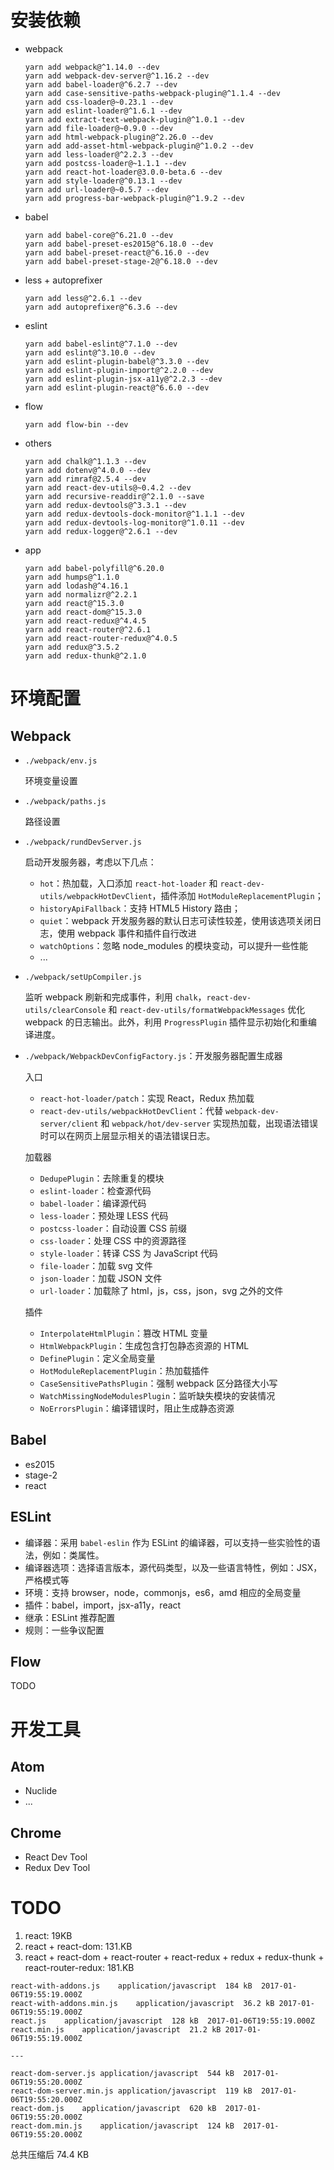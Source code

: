 # 安装依赖
- webpack

    ```
    yarn add webpack@^1.14.0 --dev
    yarn add webpack-dev-server@^1.16.2 --dev
    yarn add babel-loader@^6.2.7 --dev
    yarn add case-sensitive-paths-webpack-plugin@^1.1.4 --dev
    yarn add css-loader@~0.23.1 --dev
    yarn add eslint-loader@^1.6.1 --dev
    yarn add extract-text-webpack-plugin@^1.0.1 --dev
    yarn add file-loader@~0.9.0 --dev
    yarn add html-webpack-plugin@^2.26.0 --dev
    yarn add add-asset-html-webpack-plugin@^1.0.2 --dev
    yarn add less-loader@^2.2.3 --dev
    yarn add postcss-loader@~1.1.1 --dev
    yarn add react-hot-loader@3.0.0-beta.6 --dev
    yarn add style-loader@^0.13.1 --dev
    yarn add url-loader@~0.5.7 --dev
    yarn add progress-bar-webpack-plugin@^1.9.2 --dev
    ```

- babel

    ```
    yarn add babel-core@^6.21.0 --dev
    yarn add babel-preset-es2015@^6.18.0 --dev
    yarn add babel-preset-react@^6.16.0 --dev
    yarn add babel-preset-stage-2@^6.18.0 --dev
    ```

- less + autoprefixer

    ```
    yarn add less@^2.6.1 --dev
    yarn add autoprefixer@^6.3.6 --dev
    ```

- eslint

    ```
    yarn add babel-eslint@^7.1.0 --dev
    yarn add eslint@^3.10.0 --dev
    yarn add eslint-plugin-babel@^3.3.0 --dev
    yarn add eslint-plugin-import@^2.2.0 --dev
    yarn add eslint-plugin-jsx-a11y@^2.2.3 --dev
    yarn add eslint-plugin-react@^6.6.0 --dev
    ```

- flow

    ```
    yarn add flow-bin --dev
    ```

- others

    ```
    yarn add chalk@^1.1.3 --dev
    yarn add dotenv@^4.0.0 --dev
    yarn add rimraf@2.5.4 --dev
    yarn add react-dev-utils@~0.4.2 --dev
    yarn add recursive-readdir@^2.1.0 --save
    yarn add redux-devtools@^3.3.1 --dev
    yarn add redux-devtools-dock-monitor@^1.1.1 --dev
    yarn add redux-devtools-log-monitor@^1.0.11 --dev
    yarn add redux-logger@^2.6.1 --dev
    ```

- app

    ```
    yarn add babel-polyfill@^6.20.0
    yarn add humps@^1.1.0
    yarn add lodash@^4.16.1
    yarn add normalizr@^2.2.1
    yarn add react@^15.3.0
    yarn add react-dom@^15.3.0
    yarn add react-redux@^4.4.5
    yarn add react-router@^2.6.1
    yarn add react-router-redux@^4.0.5
    yarn add redux@^3.5.2
    yarn add redux-thunk@^2.1.0
    ```

# 环境配置
## Webpack
- `./webpack/env.js`

    环境变量设置

- `./webpack/paths.js`

    路径设置

- `./webpack/rundDevServer.js`

    启动开发服务器，考虑以下几点：

    - `hot`：热加载，入口添加 `react-hot-loader` 和 `react-dev-utils/webpackHotDevClient`，插件添加 `HotModuleReplacementPlugin`；
    - `historyApiFallback`：支持 HTML5 History 路由；
    - `quiet`：webpack 开发服务器的默认日志可读性较差，使用该选项关闭日志，使用 webpack 事件和插件自行改进
    - `watchOptions`：忽略 node_modules 的模块变动，可以提升一些性能
    - ...

- `./webpack/setUpCompiler.js`

    监听 webpack 刷新和完成事件，利用 `chalk`，`react-dev-utils/clearConsole` 和 `react-dev-utils/formatWebpackMessages` 优化 webpack 的日志输出。此外，利用 `ProgressPlugin` 插件显示初始化和重编译进度。

- `./webpack/WebpackDevConfigFactory.js`：开发服务器配置生成器

    入口

    - `react-hot-loader/patch`：实现 React，Redux 热加载
    - `react-dev-utils/webpackHotDevClient`：代替 `webpack-dev-server/client` 和 `webpack/hot/dev-server` 实现热加载，出现语法错误时可以在网页上层显示相关的语法错误日志。

    加载器

    - `DedupePlugin`：去除重复的模块
    - `eslint-loader`：检查源代码
    - `babel-loader`：编译源代码
    - `less-loader`：预处理 LESS 代码
    - `postcss-loader`：自动设置 CSS 前缀
    - `css-loader`：处理 CSS 中的资源路径
    - `style-loader`：转译 CSS 为 JavaScript 代码
    - `file-loader`：加载 svg 文件
    - `json-loader`：加载 JSON 文件
    - `url-loader`：加载除了 html，js，css，json，svg 之外的文件

    插件

    - `InterpolateHtmlPlugin`：篡改 HTML 变量
    - `HtmlWebpackPlugin`：生成包含打包静态资源的 HTML
    - `DefinePlugin`：定义全局变量
    - `HotModuleReplacementPlugin`：热加载插件
    - `CaseSensitivePathsPlugin`：强制 webpack 区分路径大小写
    - `WatchMissingNodeModulesPlugin`：监听缺失模块的安装情况
    - `NoErrorsPlugin`：编译错误时，阻止生成静态资源

## Babel
- es2015
- stage-2
- react

## ESLint
- 编译器：采用 `babel-eslin` 作为 ESLint 的编译器，可以支持一些实验性的语法，例如：类属性。
- 编译器选项：选择语言版本，源代码类型，以及一些语言特性，例如：JSX，严格模式等
- 环境：支持 browser，node，commonjs，es6，amd 相应的全局变量
- 插件：babel，import，jsx-a11y，react
- 继承：ESLint 推荐配置
- 规则：一些争议配置

## Flow
TODO

# 开发工具
## Atom
- Nuclide
- ...

## Chrome
- React Dev Tool
- Redux Dev Tool

# TODO
1. react: 19KB
2. react + react-dom: 131.KB
3. react + react-dom + react-router + react-redux + redux + redux-thunk + react-router-redux: 181.KB


```
react-with-addons.js	application/javascript	184 kB	2017-01-06T19:55:19.000Z
react-with-addons.min.js	application/javascript	36.2 kB	2017-01-06T19:55:19.000Z
react.js	application/javascript	128 kB	2017-01-06T19:55:19.000Z
react.min.js	application/javascript	21.2 kB	2017-01-06T19:55:19.000Z

---

react-dom-server.js	application/javascript	544 kB	2017-01-06T19:55:20.000Z
react-dom-server.min.js	application/javascript	119 kB	2017-01-06T19:55:20.000Z
react-dom.js	application/javascript	620 kB	2017-01-06T19:55:20.000Z
react-dom.min.js	application/javascript	124 kB	2017-01-06T19:55:20.000Z

```

总共压缩后 74.4 KB
